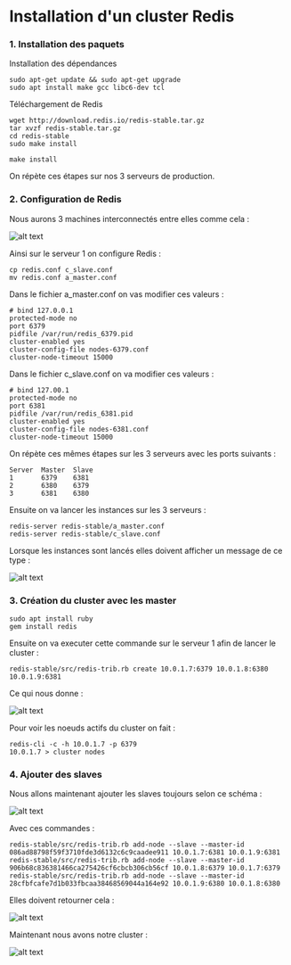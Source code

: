 # Installation d'un cluster Redis

### 1. Installation des paquets
Installation des dépendances
```
sudo apt-get update && sudo apt-get upgrade
sudo apt install make gcc libc6-dev tcl
```
Téléchargement de Redis
```
wget http://download.redis.io/redis-stable.tar.gz
tar xvzf redis-stable.tar.gz
cd redis-stable
sudo make install
```
```
make install
```
On répète ces étapes sur nos 3 serveurs de production.

### 2. Configuration de Redis
Nous aurons 3 machines interconnectés entre elles comme cela : 

![alt text](https://image.ibb.co/caegAo/redis_cluster_3_nodes.png)

Ainsi sur le serveur 1 on configure Redis :
```
cp redis.conf c_slave.conf
mv redis.conf a_master.conf
```
Dans le fichier a_master.conf on vas modifier ces valeurs :
```
# bind 127.0.0.1
protected-mode no
port 6379
pidfile /var/run/redis_6379.pid
cluster-enabled yes
cluster-config-file nodes-6379.conf
cluster-node-timeout 15000
```
Dans le fichier c_slave.conf on va modifier ces valeurs :
```
# bind 127.00.1
protected-mode no
port 6381
pidfile /var/run/redis_6381.pid
cluster-enabled yes
cluster-config-file nodes-6381.conf
cluster-node-timeout 15000
```
On répète ces mêmes étapes sur les 3 serveurs avec les ports suivants :
```
Server	Master	Slave
1		6379	6381
2		6380	6379
3		6381	6380
```
Ensuite on va lancer les instances sur les 3 serveurs :
```
redis-server redis-stable/a_master.conf
redis-server redis-stable/c_slave.conf
```

Lorsque les instances sont lancés elles doivent afficher un message de ce type :

![alt text](https://image.ibb.co/mLHZVo/instance.png)

### 3. Création du cluster avec les master
```
sudo apt install ruby
gem install redis
```

Ensuite on va executer cette commande sur le serveur 1 afin de lancer le cluster :

```
redis-stable/src/redis-trib.rb create 10.0.1.7:6379 10.0.1.8:6380 10.0.1.9:6381
```

Ce qui nous donne : 

![alt text](https://image.ibb.co/dLMHi8/cluster.png)

Pour voir les noeuds actifs du cluster on fait :
```
redis-cli -c -h 10.0.1.7 -p 6379
10.0.1.7 > cluster nodes
```

### 4. Ajouter des slaves

Nous allons maintenant ajouter les slaves toujours selon ce schéma : 

![alt text](https://image.ibb.co/caegAo/redis_cluster_3_nodes.png)

Avec ces commandes :
```
redis-stable/src/redis-trib.rb add-node --slave --master-id 086ad88798f59f3710fde3d6132c6c9caadee911 10.0.1.7:6381 10.0.1.9:6381
redis-stable/src/redis-trib.rb add-node --slave --master-id 906b68c836381466ca275426cf6cbcb306cb56cf 10.0.1.8:6379 10.0.1.7:6379
redis-stable/src/redis-trib.rb add-node --slave --master-id 28cfbfcafe7d1b033fbcaa38468569044a164e92 10.0.1.9:6380 10.0.1.8:6380
```
Elles doivent retourner cela :

![alt text](https://image.ibb.co/mskci8/slave.png)

Maintenant nous avons notre cluster :

![alt text](https://image.ibb.co/g9LA38/clusterfinal.png)






